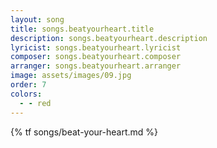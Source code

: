 ```yaml
---
layout: song
title: songs.beatyourheart.title
description: songs.beatyourheart.description
lyricist: songs.beatyourheart.lyricist
composer: songs.beatyourheart.composer
arranger: songs.beatyourheart.arranger
image: assets/images/09.jpg
order: 7
colors:
  - - red
---
```


{% tf songs/beat-your-heart.md %}
